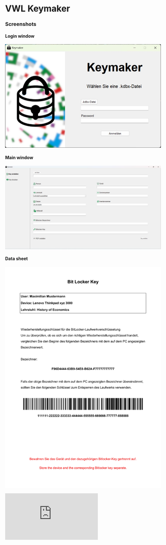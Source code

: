 # VWL Keymaker

### Screenshots
#### Login window
![keymaker login window](https://github.com/FiedlerInformatics/keymaker-vwl-its/blob/main/keymaker_images/Screenshot_loginWindow.jpg)
#### Main window
![keymaker login window](https://github.com/FiedlerInformatics/keymaker-vwl-its/blob/main/keymaker_images/Screenshot_mainWindow.jpg)
#### Data sheet
![keymaker login window](https://github.com/FiedlerInformatics/keymaker-vwl-its/blob/main/keymaker_images/bitlocker-datasheet-example.jpg)

![keymaker login window](https://github.com/FiedlerInformatics/keymaker-vwl-its/blob/main/keymaker_images/bitlocker-datasheet-example.pdf)